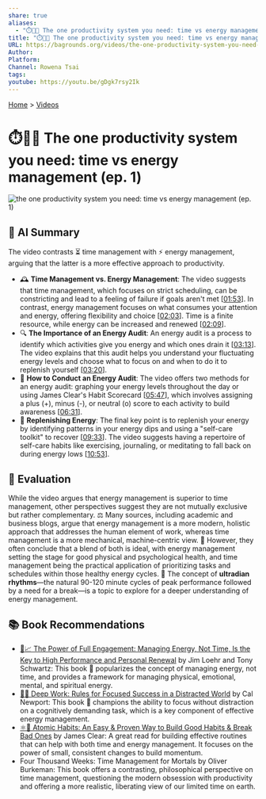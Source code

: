 ```yaml
---
share: true
aliases:
  - "⏱️🔋✅ The one productivity system you need: time vs energy management (ep. 1)"
title: "⏱️🔋✅ The one productivity system you need: time vs energy management (ep. 1)"
URL: https://bagrounds.org/videos/the-one-productivity-system-you-need-time-vs-energy-management-ep-1
Author: 
Platform: 
Channel: Rowena Tsai
tags: 
youtube: https://youtu.be/gDgk7rsy2Ik
---
```

[Home](../index.md) > [Videos](./index.md)  
# ⏱️🔋✅ The one productivity system you need: time vs energy management (ep. 1)  
![the one productivity system you need: time vs energy management (ep. 1)](https://youtu.be/gDgk7rsy2Ik)  
## 🤖 AI Summary  
  
The video contrasts ⏳ time management with ⚡ energy management, arguing that the latter is a more effective approach to productivity.  
  
  * 🕰️ **Time Management vs. Energy Management**: The video suggests that time management, which focuses on strict scheduling, can be constricting and lead to a feeling of failure if goals aren't met \[[01:53](http://www.youtube.com/watch?v=gDgk7rsy2Ik&t=113)]. In contrast, energy management focuses on what consumes your attention and energy, offering flexibility and choice \[[02:03](http://www.youtube.com/watch?v=gDgk7rsy2Ik&t=123)]. Time is a finite resource, while energy can be increased and renewed \[[02:09](http://www.youtube.com/watch?v=gDgk7rsy2Ik&t=129)].  
  * 🔍 **The Importance of an Energy Audit**: An energy audit is a process to identify which activities give you energy and which ones drain it \[[03:13](http://www.youtube.com/watch?v=gDgk7rsy2Ik&t=193)]. The video explains that this audit helps you understand your fluctuating energy levels and choose what to focus on and when to do it to replenish yourself \[[03:20](http://www.youtube.com/watch?v=gDgk7rsy2Ik&t=200)].  
  * 📝 **How to Conduct an Energy Audit**: The video offers two methods for an energy audit: graphing your energy levels throughout the day or using James Clear's Habit Scorecard \[[05:47](http://www.youtube.com/watch?v=gDgk7rsy2Ik&t=347)], which involves assigning a plus (+), minus (-), or neutral (o) score to each activity to build awareness \[[06:31](http://www.youtube.com/watch?v=gDgk7rsy2Ik&t=391)].  
  * 🔋 **Replenishing Energy**: The final key point is to replenish your energy by identifying patterns in your energy dips and using a "self-care toolkit" to recover \[[09:33](http://www.youtube.com/watch?v=gDgk7rsy2Ik&t=573)]. The video suggests having a repertoire of self-care habits like exercising, journaling, or meditating to fall back on during energy lows \[[10:53](http://www.youtube.com/watch?v=gDgk7rsy2Ik&t=653)].  
  
## 🤔 Evaluation  
  
While the video argues that energy management is superior to time management, other perspectives suggest they are not mutually exclusive but rather complementary. ⚖️ Many sources, including academic and business blogs, argue that energy management is a more modern, holistic approach that addresses the human element of work, whereas time management is a more mechanical, machine-centric view. 🤝 However, they often conclude that a blend of both is ideal, with energy management setting the stage for good physical and psychological health, and time management being the practical application of prioritizing tasks and schedules within those healthy energy cycles. 🧠 The concept of **ultradian rhythms**—the natural 90-120 minute cycles of peak performance followed by a need for a break—is a topic to explore for a deeper understanding of energy management.  
  
## 📚 Book Recommendations  
  
  * [🔋📈 The Power of Full Engagement: Managing Energy, Not Time, Is the Key to High Performance and Personal Renewal](../books/the-power-of-full-engagement-managing-energy-not-time-is-the-key-to-high-performance-and-personal-renewal.md) by Jim Loehr and Tony Schwartz: This book 🎯 popularizes the concept of managing energy, not time, and provides a framework for managing physical, emotional, mental, and spiritual energy.  
  * [🤿💼 Deep Work: Rules for Focused Success in a Distracted World](../books/deep-work.md) by Cal Newport: This book 🧠 champions the ability to focus without distraction on a cognitively demanding task, which is a key component of effective energy management.  
  * [⚛️🔄 Atomic Habits: An Easy & Proven Way to Build Good Habits & Break Bad Ones](../books/atomic-habits.md) by James Clear: A great read for building effective routines that can help with both time and energy management. It focuses on the power of small, consistent changes to build momentum.  
  * Four Thousand Weeks: Time Management for Mortals by Oliver Burkeman: This book offers a contrasting, philosophical perspective on time management, questioning the modern obsession with productivity and offering a more realistic, liberating view of our limited time on earth.